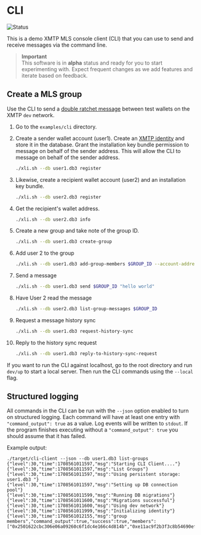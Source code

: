 # CLI

![Status](https://img.shields.io/badge/Project_status-Alpha-orange)

This is a demo XMTP MLS console client (CLI) that you can use to send and receive messages via the command line.

> **Important**  
> This software is in **alpha** status and ready for you to start experimenting with. Expect frequent changes as we add features and iterate based on feedback.

## Create a MLS group

Use the CLI to send a [double ratchet message](https://github.com/xmtp/libxmtp/blob/main/README.md#double-ratchet-messaging) between test wallets on the XMTP `dev` network.

1. Go to the `examples/cli` directory.

2. Create a sender wallet account (user1). Create an [XMTP identity](../../xmtp_mls/IDENTITY.md) and store it in the database. Grant the installation key bundle permission to message on behalf of the sender address. This will allow the CLI to message on behalf of the sender address.

   ```bash
   ./xli.sh --db user1.db3 register
   ```

3. Likewise, create a recipient wallet account (user2) and an installation key bundle.

   ```bash
   ./xli.sh --db user2.db3 register
   ```

4. Get the recipient's wallet address.

   ```bash
   ./xli.sh --db user2.db3 info
   ```

5. Create a new group and take note of the group ID.

   ```bash
   ./xli.sh --db user1.db3 create-group
   ```

6. Add user 2 to the group

   ```bash
   ./xli.sh --db user1.db3 add-group-members $GROUP_ID --account-addresses $USER_2_ACCOUNT_ADDRESS
   ```

7. Send a message

   ```bash
   ./xli.sh --db user1.db3 send $GROUP_ID "hello world"
   ```

8. Have User 2 read the message

   ```bash
   ./xli.sh --db user2.db3 list-group-messages $GROUP_ID
   ```

9. Request a message history sync

   ```bash
   ./xli.sh --db user1.db3 request-history-sync
   ```

10. Reply to the history sync request

    ```bash
    ./xli.sh --db user1.db3 reply-to-history-sync-request
    ```

If you want to run the CLI against localhost, go to the root directory and run `dev/up` to start a local server. Then run the CLI commands using the `--local` flag.

## Structured logging

All commands in the CLI can be run with the `--json` option enabled to turn on structured logging. Each command will have at least one entry with `"command_output": true` as a value. Log events will be written to `stdout`. If the program finishes executing without a `"command_output": true` you should assume that it has failed.

Example output:

```
./target/cli-client --json --db user1.db3 list-groups
{"level":30,"time":1708561011597,"msg":"Starting CLI Client...."}
{"level":30,"time":1708561011597,"msg":"List Groups"}
{"level":30,"time":1708561011597,"msg":"Using persistent storage: user1.db3 "}
{"level":30,"time":1708561011597,"msg":"Setting up DB connection pool"}
{"level":30,"time":1708561011599,"msg":"Running DB migrations"}
{"level":30,"time":1708561011600,"msg":"Migrations successful"}
{"level":30,"time":1708561011600,"msg":"Using dev network"}
{"level":30,"time":1708561011999,"msg":"Initializing identity"}
{"level":30,"time":1708561012155,"msg":"group members","command_output":true,"success":true,"members":["0x2501622cbc306e06a09260c6f1dc4e166c4d814b","0xe11ac9f2b3f3c8b54690ef8c4c8e15c41c251bc1","0x8e6df612589feabc9524d371a018120175cb3b4d"],"group_id":"b360839b3d2e15bb86c2dca227095c14"}
```
